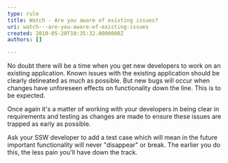 ```yaml
---
type: rule
title: Watch - Are you aware of existing issues?
uri: watch---are-you-aware-of-existing-issues
created: 2010-05-20T10:35:32.0000000Z
authors: []

---
```




<span class='intro'> No doubt there will be a time when you get new developers to work on an existing application. Known issues with the existing application should be clearly delineated as much as possible. But new bugs will occur when changes have unforeseen effects on functionality down the line. This is to be expected.  </span>

<p>Once again it's a matter of working with your developers in being clear in requirements and testing as changes are made to ensure these issues are trapped as early as possible. </p>
<p>Ask your SSW developer to add a test case which will mean in the future important functionality will never &quot;disappear&quot; or break. The earlier you do this, the less pain you'll have down the track.</p>


